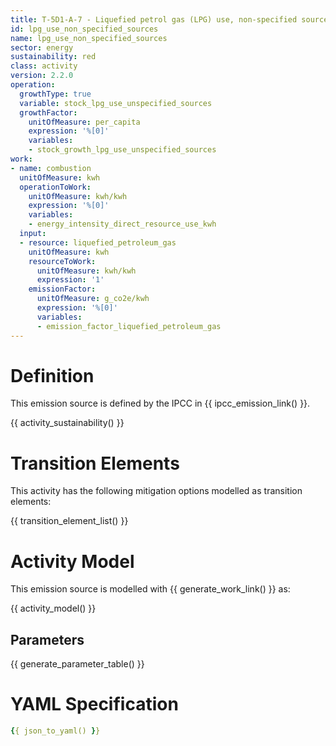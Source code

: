 ```yaml
---
title: T-5D1-A-7 - Liquefied petrol gas (LPG) use, non-specified sources
id: lpg_use_non_specified_sources
name: lpg_use_non_specified_sources
sector: energy
sustainability: red
class: activity
version: 2.2.0
operation:
  growthType: true
  variable: stock_lpg_use_unspecified_sources
  growthFactor:
    unitOfMeasure: per_capita
    expression: '%[0]'
    variables:
    - stock_growth_lpg_use_unspecified_sources
work:
- name: combustion
  unitOfMeasure: kwh
  operationToWork:
    unitOfMeasure: kwh/kwh
    expression: '%[0]'
    variables:
    - energy_intensity_direct_resource_use_kwh
  input:
  - resource: liquefied_petroleum_gas
    unitOfMeasure: kwh
    resourceToWork:
      unitOfMeasure: kwh/kwh
      expression: '1'
    emissionFactor:
      unitOfMeasure: g_co2e/kwh
      expression: '%[0]'
      variables:
      - emission_factor_liquefied_petroleum_gas
---
```

# Definition
This emission source is defined by the IPCC in {{ ipcc_emission_link() }}.


{{ activity_sustainability() }}

# Transition Elements

This activity has the following mitigation options modelled as transition elements:

{{ transition_element_list() }}

# Activity Model
This emission source is modelled with {{ generate_work_link() }} as:

{{ activity_model() }}

## Parameters

{{ generate_parameter_table() }}

# YAML Specification

```yaml
{{ json_to_yaml() }}
```